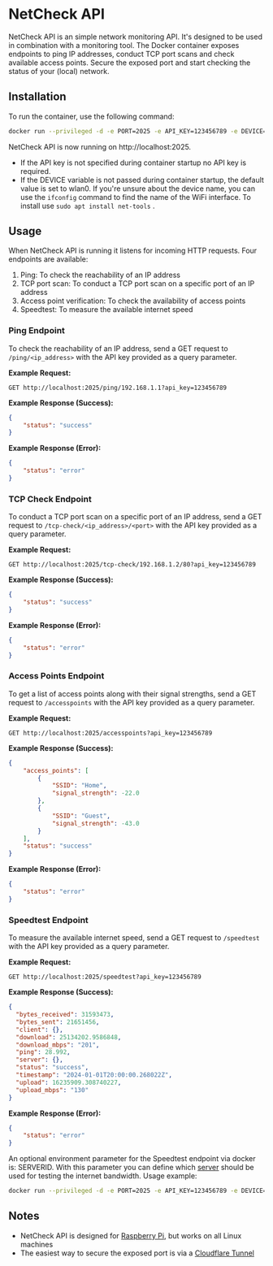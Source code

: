 # NetCheck API

NetCheck API is an simple network monitoring API. It's designed to be used in combination with a monitoring tool. The Docker container exposes endpoints to ping IP addresses, conduct TCP port scans and check available access points. Secure the exposed port and start checking the status of your (local) network.

## Installation
To run the container, use the following command:
```bash
docker run --privileged -d -e PORT=2025 -e API_KEY=123456789 -e DEVICE=wlan0 --network host --restart=always purplebite/netcheck-api:latest
```
NetCheck API is now running on http://localhost:2025.

- If the API key is not specified during container startup no API key is required.
- If the DEVICE variable is not passed during container startup, the default value is set to wlan0. If you're unsure about the device name, you can use the `ifconfig` command to find the name of the WiFi interface. To install use `sudo apt install net-tools` .

## Usage
When NetCheck API is running it listens for incoming HTTP requests. Four endpoints are available:

1. Ping: To check the reachability of an IP address
2. TCP port scan: To conduct a TCP port scan on a specific port of an IP address
3. Access point verification: To check the availability of access points
4. Speedtest: To measure the available internet speed

### Ping Endpoint

To check the reachability of an IP address, send a GET request to `/ping/<ip_address>` with the API key provided as a query parameter. 

**Example Request:**
```
GET http://localhost:2025/ping/192.168.1.1?api_key=123456789
```

**Example Response (Success):**
```json
{
    "status": "success"
}
```

**Example Response (Error):**
```json
{
    "status": "error"
}
```

### TCP Check Endpoint

To conduct a TCP port scan on a specific port of an IP address, send a GET request to `/tcp-check/<ip_address>/<port>` with the API key provided as a query parameter.

**Example Request:**
```
GET http://localhost:2025/tcp-check/192.168.1.2/80?api_key=123456789
```

**Example Response (Success):**
```json
{
    "status": "success"
}
```

**Example Response (Error):**
```json
{
    "status": "error"
}
```

### Access Points Endpoint

To get a list of access points along with their signal strengths, send a GET request to `/accesspoints` with the API key provided as a query parameter.

**Example Request:**
```
GET http://localhost:2025/accesspoints?api_key=123456789
```

**Example Response (Success):**
```json
{
    "access_points": [
        {
            "SSID": "Home",
            "signal_strength": -22.0
        },
        {
            "SSID": "Guest",
            "signal_strength": -43.0
        }
    ],
    "status": "success"
}
```

**Example Response (Error):**
```json
{
    "status": "error"
}
```
### Speedtest Endpoint

To measure the available internet speed, send a GET request to `/speedtest` with the API key provided as a query parameter.

**Example Request:**
```
GET http://localhost:2025/speedtest?api_key=123456789
```

**Example Response (Success):**
```json
{
  "bytes_received": 31593473,
  "bytes_sent": 21651456,
  "client": {},
  "download": 25134202.9586848,
  "download_mbps": "201",
  "ping": 28.992,
  "server": {},
  "status": "success",
  "timestamp": "2024-01-01T20:00:00.268022Z",
  "upload": 16235909.308740227,
  "upload_mbps": "130"
}
```
**Example Response (Error):**
```json
{
    "status": "error"
}
```

An optional environment parameter for the Speedtest endpoint via docker is: SERVERID. With this parameter you can define which [server](https://www.google.com/search?q=How+to+find+a+Speedtest.net+server+ID) should be used for testing the internet bandwidth. Usage example:
```bash
docker run --privileged -d -e PORT=2025 -e API_KEY=123456789 -e DEVICE=wlan0 -e SERVERID=19035 --network host --restart=always purplebite/netcheck-api:latest
```
## Notes

- NetCheck API is designed for [Raspberry Pi](https://www.raspberrypi.com/), but works on all Linux machines
- The easiest way to secure the exposed port is via a [Cloudflare Tunnel](https://github.com/anderspitman/awesome-tunneling)


